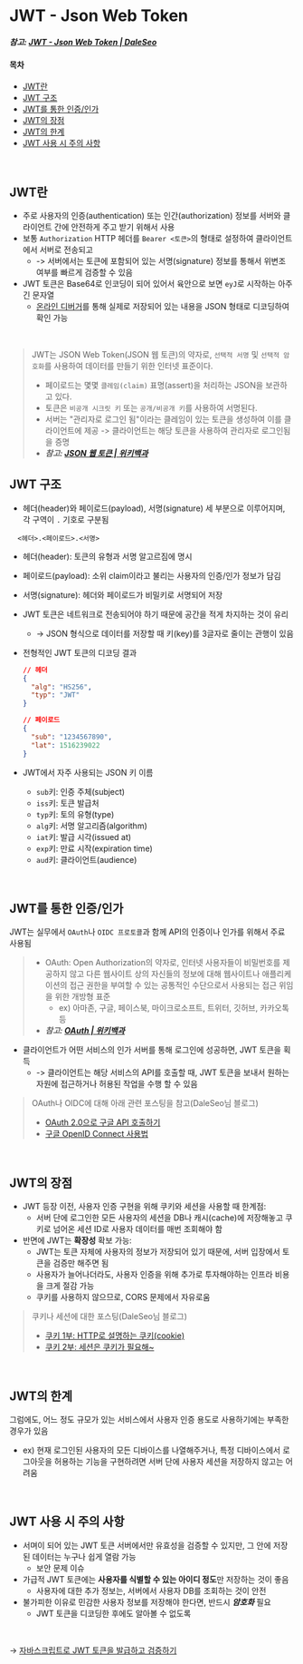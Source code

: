 # JWT - Json Web Token

***참고: [JWT - Json Web Token | DaleSeo](https://www.daleseo.com/jwt/)***

#### 목차
- [JWT란](#JWT란)
- [JWT 구조](#JWT-구조)
- [JWT를 통한 인증/인가](#JWT를-통한-인증/인가)
- [JWT의 장점](#JWT의-장점)
- [JWT의 한계](#JWT의-한계)
- [JWT 사용 시 주의 사항](#JWT-사용-시-주의-사항)

<br>


## JWT란
- 주로 사용자의 인증(authentication) 또는 인간(authorization) 정보를 서버와 클라이언트 간에 안전하게 주고 받기 위해서 사용
- 보통 `Authorization` HTTP 헤더를 `Bearer <토큰>`의 형태로 설정하여 클라이언트에서 서버로 전송되고
  - -> 서버에서는 토큰에 포함되어 있는 서명(signature) 정보를 통해서 위변조 여부를 빠르게 검증할 수 있음
- JWT 토큰은 Base64로 인코딩이 되어 있어서 육안으로 보면 `eyJ`로 시작하는 아주 긴 문자열
  - [온라인 디버거](https://jwt.io/)를 통해 실제로 저장되어 있는 내용을 JSON 형태로 디코딩하여 확인 가능


<br/>

>JWT는 JSON Web Token(JSON 웹 토큰)의 약자로, `선택적 서명` 및 `선택적 암호화`를 사용하여 데이터를 만들기 위한 인터넷 표준이다.
> - 페이로드는 몇몇 `클레임(claim)` 표명(assert)을 처리하는 JSON을 보관하고 있다.
> - 토큰은 `비공개 시크릿 키` 또는 `공개/비공개 키`를 사용하여 서명된다.
> - 서버는 "관리자로 로그인 됨"이라는 클레임이 있는 토큰을 생성하여 이를 클라이언트에 제공 -> 클라이언트는 해당 토큰을 사용하여 관리자로 로그인됨을 증명
> - ***참고: [JSON 웹 토큰 | 위키백과](https://ko.wikipedia.org/wiki/JSON_%EC%9B%B9_%ED%86%A0%ED%81%B0)***


## JWT 구조
- 헤더(header)와 페이로드(payload), 서명(signature) 세 부분으로 이루어지며, 각 구역이 `.` 기호로 구분됨
``` 
  <헤더>.<페이로드>.<서명>
```

  - 헤더(header): 토큰의 유형과 서명 알고르짐에 명시
  - 페이로드(payload): 소위 claim이라고 불리는 사용자의 인증/인가 정보가 담김
  - 서명(signature): 헤더와 페이로드가 비밀키로 서명되어 저장
- JWT 토큰은 네트워크로 전송되어야 하기 때문에 공간을 적게 차지하는 것이 유리
  - -> JSON 형식으로 데이터를 저장할 때 키(key)를 3글자로 줄이는 관행이 있음
- 전형적인 JWT 토큰의 디코딩 결과
  ```json
  // 헤더
  {
    "alg": "HS256",
    "typ": "JWT"
  }
  ```
  
  ```json
  // 페이로드
  {
    "sub": "1234567890",
    "lat": 1516239022
  }
  ```

- JWT에서 자주 사용되는 JSON 키 이름
  - `sub`키: 인증 주체(subject)
  - `iss`키: 토큰 발급처
  - `typ`키: 토의 유형(type)
  - `alg`키: 서명 알고리즘(algorithm)
  - `iat`키: 발급 시각(issued at)
  - `exp`키: 만료 시작(expiration time)
  - `aud`키: 클라이언트(audience)

<br>

 ## JWT를 통한 인증/인가
 JWT는 실무에서 `OAuth`나 `OIDC 프로토콜`과 함께 API의 인증이나 인가를 위해서 주료 사용됨
  > - OAuth: Open Authorization의 약자로, 인터넷 사용자들이 비밀번호를 제공하지 않고 다른 웹사이트 상의 자신들의 정보에 대해 웹사이트나 애플리케이션의 접근 권한을 부여할 수 있는 공통적인 수단으로서 사용되는 접근 위임을 위한 개방형 표준
  >   - ex) 아마존, 구글, 페이스북, 마이크로소프트, 트위터, 깃허브, 카카오톡 등
  > - ***참고: [OAuth | 위키백과](https://ko.wikipedia.org/wiki/OAuth)***
 
 - 클라이언트가 어떤 서비스의 인가 서버를 통해 로그인에 성공하면, JWT 토큰을 획득
   - -> 클라이언트는 해당 서비스의 API를 호출할 때, JWT 토큰을 보내서 원하는 자원에 접근하거나 허용된 작업을 수행 할 수 있음

>OAuth나 OIDC에 대해 아래 관련 포스팅을 참고(DaleSeo님 블로그)
> - [OAuth 2.0으로 구글 API 호출하기](https://www.daleseo.com/google-oauth/)
> - [구글 OpenID Connect 사용법](https://www.daleseo.com/google-oidc/)

<br>

## JWT의 장점
- JWT 등장 이전, 사용자 인증 구현을 위해 쿠키와 세션을 사용할 때 한계점:
  - 서버 단에 로그인한 모든 사용자의 세션을 DB나 캐시(cache)에 저장해놓고 쿠키로 넘어온 세션 ID로 사용자 데이터를 매번 조회해야 함
- 반면에 JWT는 **확장성** 확보 가능:
  - JWT는 토큰 자체에 사용자의 정보가 저장되어 있기 때문에, 서버 입장에서 토큰을 검증만 해주면 됨
  - 사용자가 늘어나더라도, 사용자 인증을 위해 추가로 투자해야하는 인프라 비용을 크게 절감 가능
  - 쿠키를 사용하지 않으므로, CORS 문제에서 자유로움

 > 쿠키나 세션에 대한 포스팅(DaleSeo님 블로그)
 > - [쿠키 1부: HTTP로 설명하는 쿠키(cookie)](https://www.daleseo.com/http-cookies/)
 > - [쿠키 2부: 세션은 쿠키가 필요해~](https://www.daleseo.com/http-session/)


<br>

## JWT의 한계
그럼에도, 어느 정도 규모가 있는 서비스에서 사용자 인증 용도로 사용하기에는 부족한 경우가 있음
- ex) 현재 로그인된 사용자의 모든 디바이스를 나열해주거나, 특정 디바이스에서 로그아웃을 허용하는 기능을 구현하려면 서버 단에 사용자 세션을 저장하지 않고는 어려움

<br>

## JWT 사용 시 주의 사항
- 서며이 되어 있는 JWT 토큰 서버에서만 유효성을 검증할 수 있지만, 그 안에 저장된 데이터는 누구나 쉽게 열람 가능
  - 보안 문제 이슈
- 가급적 JWT 토큰에는 **사용자를 식별할 수 있는 아이디 정도**만 저장하는 것이 좋음
  - 사용자에 대한 추가 정보는, 서버에서 사용자 DB를 조회하는 것이 안전
- 불가피한 이유로 민감한 사용자 정보를 저장해야 한다면, 반드시 ***암호화***  필요
  - JWT 토큰을 디코딩한 후에도 알아볼 수 없도록

<br>

→ [자바스크립트로 JWT 토큰을 발급하고 검증하기](https://www.daleseo.com/js-jwt/)

